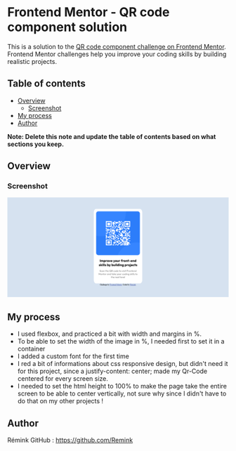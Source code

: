 # Frontend Mentor - QR code component solution

This is a solution to the [QR code component challenge on Frontend Mentor](https://www.frontendmentor.io/challenges/qr-code-component-iux_sIO_H). Frontend Mentor challenges help you improve your coding skills by building realistic projects. 

## Table of contents

- [Overview](#overview)
  - [Screenshot](#screenshot)
- [My process](#my-process)
- [Author](#author)

**Note: Delete this note and update the table of contents based on what sections you keep.**

## Overview

### Screenshot

![](./Screenshot.png)


## My process

- I used flexbox, and practiced a bit with width and margins in %.
- To be able to set the width of the image in %, I needed first to set it in a container
- I added a custom font for the first time
- I red a bit of informations about css responsive design, but didn't need it for this project, since a justify-content: center; made my Qr-Code centered for every screen size.
- I needed to set the html height to 100% to make the page take the entire screen to be able to center vertically, not sure why since I didn't have to do that on my other projects !


## Author
Rémink
GitHub : https://github.com/Remink
